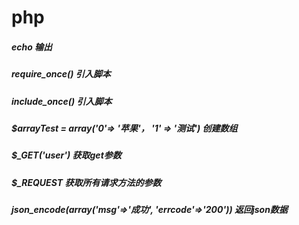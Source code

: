php
====
##### echo 输出
##### require_once() 引入脚本
##### include_once() 引入脚本
##### $arrayTest = array('0'=> '苹果'， '1' => '测试') 创建数组
##### $_GET('user') 获取get参数
##### $_REQUEST 获取所有请求方法的参数
##### json_encode(array('msg'=>'成功', 'errcode'=>'200')) 返回json数据

